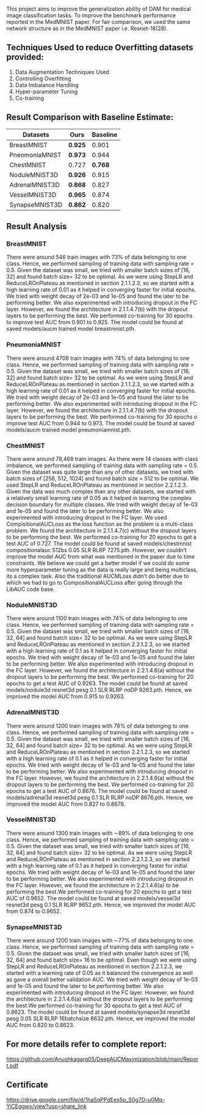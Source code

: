 This project aims to improve the generalization ability of DAM for medical image classification tasks. 
To improve the benchmark performance reported in the MedMNIST paper. For fair comparison, we used the same network structure as in the MedMNIST paper i.e. Resnet-18(28).

## Techniques Used to reduce Overfitting datasets provided:
1. Data Augmentation Techniques Used
2. Controlling Overfitting
3. Data Imbalance Handling
4. Hyper-parameter Tuning
5. Co-training


## Result Comparison with Baseline Estimate:
|     Datasets     |      Ours    |  Baseline |
| ---------------- | ------------ | --------- |
|   BreastMNIST    |   **0.925**  |   0.901   |
|  PneomoniaMNIST  |   **0.973**  |   0.944   |
|    ChestMNIST    |     0.727    | **0.768** |
|   NoduleMNIST3D  |   **0.926**  |   0.915   |
|  AdrenalMNIST3D  |   **0.868**  |   0.827   |
|   VesselMNIST3D  |   **0.965**  |   0.874   |
|  SynapseMNIST3D  |   **0.862**  |   0.820   |




## Result Analysis
### BreastMNIST
There were around 546 train images with 73% of data belonging to one class. Hence, we performed sampling of training data with sampling rate = 0.5. Given the dataset was small, we tried with smaller batch sizes of [16, 32] and found batch size= 32 to be optimal. As we were using StepLR and ReduceLROnPlateau as mentioned in section 2.1.1.2.3, so we started with a high learning rate of 0.01 as it helped in converging faster for initial epochs. We tried with weight decay of 2e-03 and 1e-05 and found the later to be performing better. We also experimented with introducing dropout in the FC layer. However, we found the architecture in 2.1.1.4.7(b) with the dropout layers to be performing the best. We performed co-training for 30 epochs to improve test AUC from 0.901 to 0.925. The model could be found at saved models/aucm trained model breastmnist.pth.


### PneumoniaMNIST
There were around 4708 train images with 74% of data belonging to one class. Hence, we performed sampling of training data with sampling rate = 0.5. Given the dataset was small, we tried with smaller batch sizes of [16, 32] and found batch size= 32 to be optimal. As we were using StepLR and ReduceLROnPlateau as mentioned in section 2.1.1.2.3, so we started with a high learning rate of 0.01 as it helped in converging faster for initial epochs. We tried with weight decay of 2e-03 and 1e-05 and found the later to be performing better. We also experimented with introducing dropout in the FC layer. However, we found the architecture in 2.1.1.4.7(b) with the dropout layers to be performing the best. We performed co-training for 30 epochs o improve test AUC from 0.944 to 0.973. The model could be found at saved models/aucm trained model pneumoniamnist.pth.


### ChestMNIST
There were around 78,468 train images. As there were 14 classes with class imbalance, we performed sampling of training data with sampling rate = 0.5. Given the dataset was quite large than any of other datasets, we tried with batch sizes of [256, 512, 1024] and found batch size = 512 to be optimal. We used StepLR and ReduceLROnPlateau as mentioned in section 2.2.1.2.3. Given the data was much complex than any other datasets, we started with a relatively small learning rate of 0.05 as it helped in learning the complex decision boundary for multiple classes. We tried with weight decay of 1e-03 and 1e-05 and found the later to be performing better. We also experimented with introducing dropout in the FC layer. We used CompisitionalAUCLoss as the loss function as the problem is a multi-class problem. We found the architecture in 2.1.1.4.7(c) without the dropout layers to be performing the best. We performed co-training for 20 epochs to get a test AUC of 0.727. The model could be found at saved models/chestmnist compositionalauc 512bs 0.05 SLR RLRP 7275.pth. However, we couldn’t improve the model AUC from what was mentioned in the paper due to time constraints. We believe we could get a better model if we could do some more hyperparameter tuning as the data is really large and being multiclass, its a complex task. Also the traditional AUCMLoss didn’t do better due to which we had to go to CompositionalAUCLoss after going through the LibAUC code base.


### NoduleMNIST3D
There were around 1100 train images with 74% of data belonging to one class. Hence, we performed sampling of training data with sampling rate = 0.5. Given the dataset was small, we tried with smaller batch sizes of [16, 32, 64] and found batch size= 32 to be optimal. As we were using StepLR and ReduceLROnPlateau as mentioned in section 2.2.1.2.3, so we started with a high learning rate of 0.1 as it helped in converging faster for initial epochs. We tried with weight decay of 1e-03 and 1e-05 and found the later to be performing better. We also experimented with introducing dropout in the FC layer. However, we found the architecture in 2.2.1.4.6(a) without the dropout layers to be performing the best. We performed co-training for 20 epochs to get a test AUC of 0.9263. The model could be found at saved models/nodule3d resnet3d pesg 0.1 SLR RLRP noDP 9263.pth. Hence, we improved the model AUC from 0.915 to 0.9263.


### AdrenalMNIST3D
There were around 1200 train images with 78% of data belonging to one class. Hence, we performed sampling of training data with sampling rate = 0.5. Given the dataset was small, we tried with smaller batch sizes of [16, 32, 64] and found batch size= 32 to be optimal. As we were using StepLR and ReduceLROnPlateau as mentioned in section 2.2.1.2.3, so we started with a high learning rate of 0.1 as it helped in converging faster for initial epochs. We tried with weight decay of 1e-03 and 1e-05 and found the later to be performing better. We also experimented with introducing dropout in the FC layer. However, we found the architecture in 2.2.1.4.6(a) without the dropout layers to be performing the best. We performed co-training for 20 epochs to get a test AUC of 0.8676. The model could be found at saved models/adrenal3d resnet3d pesg 0.1 SLR RLRP noDP 8676.pth. Hence, we improved the model AUC from 0.827 to 0.8676.


### VesselMNIST3D
There were around 1300 train images with ∼89% of data belonging to one class. Hence, we performed sampling of training data with sampling rate = 0.5. Given the dataset was small, we tried with smaller batch sizes of [16, 32, 64] and found batch size= 32 to be optimal. As we were using StepLR and ReduceLROnPlateau as mentioned in section 2.2.1.2.3, so we started with a high learning rate of 0.1 as it helped in converging faster for initial epochs. We tried with weight decay of 1e-03 and 1e-05 and found the later to be performing better. We also experimented with introducing dropout in the FC layer. However, we found the architecture in 2.2.1.4.6(a) to be performing the best.We performed co-training for 20 epochs to get a test AUC of 0.9652. The model could be found at saved models/vessel3d resnet3d pesg 0.1 SLR RLRP 9652.pth. Hence, we improved the model AUC from 0.874 to 0.9652.


### SynapseMNIST3D
There were around 1200 train images with ∼77% of data belonging to one class. Hence, we performed sampling of training data with sampling rate = 0.5. Given the dataset was small, we tried with smaller batch sizes of [16, 32, 64] and found batch size= 16 to be optimal. Even though we were using StepLR and ReduceLROnPlateau as mentioned in section 2.2.1.2.3, we started with a learning rate of 0.05 as it balanced the convergence as well as gave a overall better validation AUC. We tried with weight decay of 1e-03 and 1e-05 and found the later to be performing better. We also experimented with introducing dropout in the FC layer. However, we found the architecture in 2.2.1.4.6(a) without the dropout layers to be performing the best.We performed co-training for 30 epochs to get a test AUC of 0.8623. The model could be found at saved models/synapse3d resnet3d pesg 0.05 SLR RLRP 16batchsize 8632.pth. Hence, we improved the model AUC from 0.820 to 0.8623.


## For more details refer to complete report:
https://github.com/Anushkagarg05/DeepAUCMaximization/blob/main/Report.pdf

## Certificate
https://drive.google.com/file/d/1haSqPPdEes5p_S0g7D-u0Mq-YiCEggwx/view?usp=share_link
